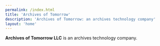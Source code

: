```yaml
---
permalink: /index.html
title: 'Archives of Tomorrow'
description: 'Archives of Tomorrow: an archives technology company'
layout: 'home'
---
```


**Archives of Tomorrow LLC** is an archives technology company.

<!-- flourish -->
<!-- What do we do? We:
- develop [digital preservation strategy](/services/strategy.html)
- build and maintain software
- publish [books](/books)
- provide free resources for archivists -->



